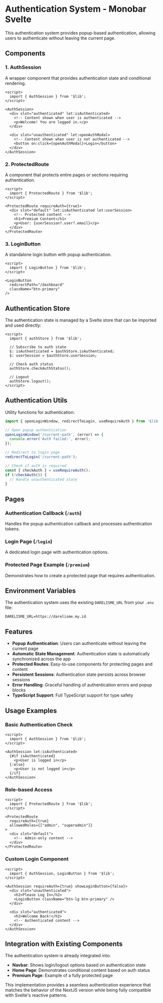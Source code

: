# Authentication System - Monobar Svelte

This authentication system provides popup-based authentication, allowing users to authenticate without leaving the current page.

## Components

### 1. AuthSession
A wrapper component that provides authentication state and conditional rendering.

```svelte
<script>
  import { AuthSession } from '$lib';
</script>

<AuthSession>
  <div slot="authenticated" let:isAuthenticated>
    <!-- Content shown when user is authenticated -->
    <p>Welcome! You are logged in.</p>
  </div>
  
  <div slot="unauthenticated" let:openAuthModal>
    <!-- Content shown when user is not authenticated -->
    <button on:click={openAuthModal}>Login</button>
  </div>
</AuthSession>
```

### 2. ProtectedRoute
A component that protects entire pages or sections requiring authentication.

```svelte
<script>
  import { ProtectedRoute } from '$lib';
</script>

<ProtectedRoute requireAuth={true}>
  <div slot="default" let:isAuthenticated let:userSession>
    <!-- Protected content -->
    <h1>Premium Content</h1>
    <p>User: {userSession?.user?.email}</p>
  </div>
</ProtectedRoute>
```

### 3. LoginButton
A standalone login button with popup authentication.

```svelte
<script>
  import { LoginButton } from '$lib';
</script>

<LoginButton 
  redirectPath="/dashboard" 
  className="btn-primary"
/>
```

## Authentication Store

The authentication state is managed by a Svelte store that can be imported and used directly:

```svelte
<script>
  import { authStore } from '$lib';
  
  // Subscribe to auth state
  $: isAuthenticated = $authStore.isAuthenticated;
  $: userSession = $authStore.userSession;
  
  // Check auth status
  authStore.checkAuthStatus();
  
  // Logout
  authStore.logout();
</script>
```

## Authentication Utils

Utility functions for authentication:

```javascript
import { openLoginWindow, redirectToLogin, useRequireAuth } from '$lib';

// Open popup authentication
openLoginWindow('/current-path', (error) => {
  console.error('Auth failed:', error);
});

// Redirect to login page
redirectToLogin('/current-path');

// Check if auth is required
const { checkAuth } = useRequireAuth();
if (!checkAuth()) {
  // Handle unauthenticated state
}
```

## Pages

### Authentication Callback (`/auth`)
Handles the popup authentication callback and processes authentication tokens.

### Login Page (`/login`)
A dedicated login page with authentication options.

### Protected Page Example (`/premium`)
Demonstrates how to create a protected page that requires authentication.

## Environment Variables

The authentication system uses the existing `DARELISME_URL` from your `.env` file:

```
DARELISME_URL=https://darelisme.my.id
```

## Features

- **Popup Authentication**: Users can authenticate without leaving the current page
- **Automatic State Management**: Authentication state is automatically synchronized across the app
- **Protected Routes**: Easy-to-use components for protecting pages and content
- **Persistent Sessions**: Authentication state persists across browser sessions
- **Error Handling**: Graceful handling of authentication errors and popup blocks
- **TypeScript Support**: Full TypeScript support for type safety

## Usage Examples

### Basic Authentication Check
```svelte
<script>
  import { AuthSession } from '$lib';
</script>

<AuthSession let:isAuthenticated>
  {#if isAuthenticated}
    <p>User is logged in</p>
  {:else}
    <p>User is not logged in</p>
  {/if}
</AuthSession>
```

### Role-based Access
```svelte
<script>
  import { ProtectedRoute } from '$lib';
</script>

<ProtectedRoute 
  requireAuth={true} 
  allowedRoles={["admin", "superadmin"]}
>
  <div slot="default">
    <!-- Admin-only content -->
  </div>
</ProtectedRoute>
```

### Custom Login Component
```svelte
<script>
  import { AuthSession, LoginButton } from '$lib';
</script>

<AuthSession requireAuth={true} showLoginButton={false}>
  <div slot="unauthenticated">
    <h2>Please Log In</h2>
    <LoginButton className="btn-lg btn-primary" />
  </div>
  
  <div slot="authenticated">
    <h2>Welcome Back!</h2>
    <!-- Authenticated content -->
  </div>
</AuthSession>
```

## Integration with Existing Components

The authentication system is already integrated into:
- **Navbar**: Shows login/logout options based on authentication state
- **Home Page**: Demonstrates conditional content based on auth status
- **Premium Page**: Example of a fully protected page

This implementation provides a seamless authentication experience that matches the behavior of the NextJS version while being fully compatible with Svelte's reactive patterns.

